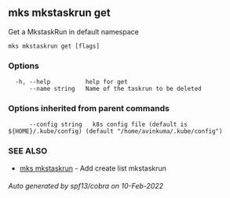 ## mks mkstaskrun get

Get a MkstaskRun in default namespace

```
mks mkstaskrun get [flags]
```

### Options

```
  -h, --help          help for get
      --name string   Name of the taskrun to be deleted
```

### Options inherited from parent commands

```
      --config string   k8s config file (default is ${HOME}/.kube/config) (default "/home/avinkuma/.kube/config")
```

### SEE ALSO

- [mks mkstaskrun](mks_mkstaskrun.md) - Add create list mkstaskrun

###### Auto generated by spf13/cobra on 10-Feb-2022
